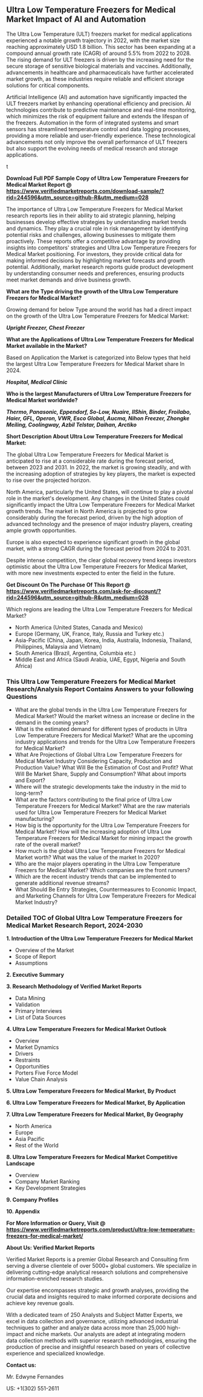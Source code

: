 <h2>Ultra Low Temperature Freezers for Medical Market Impact of AI and Automation</h2><p>The Ultra Low Temperature (ULT) freezers market for medical applications experienced a notable growth trajectory in 2022, with the market size reaching approximately USD 1.8 billion. This sector has been expanding at a compound annual growth rate (CAGR) of around 5.5% from 2022 to 2028. The rising demand for ULT freezers is driven by the increasing need for the secure storage of sensitive biological materials and vaccines. Additionally, advancements in healthcare and pharmaceuticals have further accelerated market growth, as these industries require reliable and efficient storage solutions for critical components.</p><p>Artificial Intelligence (AI) and automation have significantly impacted the ULT freezers market by enhancing operational efficiency and precision. AI technologies contribute to predictive maintenance and real-time monitoring, which minimizes the risk of equipment failure and extends the lifespan of the freezers. Automation in the form of integrated systems and smart sensors has streamlined temperature control and data logging processes, providing a more reliable and user-friendly experience. These technological advancements not only improve the overall performance of ULT freezers but also support the evolving needs of medical research and storage applications.</p>t</p><p id="" class=""><strong>Download Full PDF Sample Copy of Ultra Low Temperature Freezers for Medical Market Report @ <a href="https://www.verifiedmarketreports.com/download-sample/?rid=244596&utm_source=github-R&utm_medium=028" target="_blank">https://www.verifiedmarketreports.com/download-sample/?rid=244596&utm_source=github-R&utm_medium=028</a></strong></p><p>The importance of&nbsp;Ultra Low Temperature Freezers for Medical Market research reports lies in their ability to aid strategic planning, helping businesses develop effective strategies by understanding market trends and dynamics. They play a crucial role in risk management by identifying potential risks and challenges, allowing businesses to mitigate them proactively. These reports offer a competitive advantage by providing insights into competitors' strategies and Ultra Low Temperature Freezers for Medical Market positioning. For investors, they provide critical data for making informed decisions by highlighting market forecasts and growth potential. Additionally, market research reports guide product development by understanding consumer needs and preferences, ensuring products meet market demands and drive business growth.</p><p><strong>What are the&nbsp;Type driving the growth of the Ultra Low Temperature Freezers for Medical Market?</strong></p><p id="" class="">Growing demand for below Type around the world has had a direct impact on the growth of the Ultra Low Temperature Freezers for Medical Market:</p><em><strong>Upright Freezer, Chest Freezer</strong></em></p><strong>What are the&nbsp;Applications&nbsp;of Ultra Low Temperature Freezers for Medical Market available in the Market?</strong></p><p id="" class="">Based on Application the Market is categorized into Below types that held the largest Ultra Low Temperature Freezers for Medical Market share In 2024.</p><em><strong>Hospital, Medical Clinic</strong></em></p><strong>Who is the largest Manufacturers of Ultra Low Temperature Freezers for Medical Market worldwide?</strong></p><p><em><strong>Thermo, Panasonic, Eppendorf, So-Low, Nuaire, IlShin, Binder, Froilabo, Haier, GFL, Operon, VWR, Esco Global, Aucma, Nihon Freezer, Zhongke Meiling, Coolingway, Azbil Telstar, Daihan, Arctiko</strong></em></p><p id="" class=""><strong>Short Description About Ultra Low Temperature Freezers for Medical Market:</strong></p><p>The global Ultra Low Temperature Freezers for Medical Market is anticipated to rise at a considerable rate during the forecast period, between 2023 and 2031. In 2022, the market is growing steadily, and with the increasing adoption of strategies by key players, the market is expected to rise over the projected horizon.</p><p>North America, particularly the United States, will continue to play a pivotal role in the market's development. Any changes in the United States could significantly impact the Ultra Low Temperature Freezers for Medical Market growth trends. The market in North America is projected to grow considerably during the forecast period, driven by the high adoption of advanced technology and the presence of major industry players, creating ample growth opportunities.</p><p>Europe is also expected to experience significant growth in the global market, with a strong CAGR during the forecast period from 2024 to 2031.</p><p>Despite intense competition, the clear global recovery trend keeps investors optimistic about the Ultra Low Temperature Freezers for Medical Market, with more new investments expected to enter the field in the future.</p><p id="" class=""><strong>Get Discount On The Purchase Of This Report @ <a href="https://www.verifiedmarketreports.com/ask-for-discount/?rid=244596&utm_source=github-R&utm_medium=028" target="_blank">https://www.verifiedmarketreports.com/ask-for-discount/?rid=244596&utm_source=github-R&utm_medium=028</a></strong></p>Which regions are leading the Ultra Low Temperature Freezers for Medical Market?</p><ul><li>North America (United States, Canada and Mexico)</li><li>Europe (Germany, UK, France, Italy, Russia and Turkey etc.)</li><li>Asia-Pacific (China, Japan, Korea, India, Australia, Indonesia, Thailand, Philippines, Malaysia and Vietnam)</li><li>South America (Brazil, Argentina, Columbia etc.)</li><li>Middle East and Africa (Saudi Arabia, UAE, Egypt, Nigeria and South Africa)</li></ul><h3 id="" class="">This Ultra Low Temperature Freezers for Medical Market Research/Analysis Report Contains Answers to your following Questions</h3><ul><li>What are the global trends in the Ultra Low Temperature Freezers for Medical Market? Would the market witness an increase or decline in the demand in the coming years?</li><li>What is the estimated demand for different types of products in Ultra Low Temperature Freezers for Medical Market? What are the upcoming industry applications and trends for the Ultra Low Temperature Freezers for Medical Market?</li><li>What Are Projections of Global Ultra Low Temperature Freezers for Medical Market Industry Considering Capacity, Production and Production Value? What Will Be the Estimation of Cost and Profit? What Will Be Market Share, Supply and Consumption? What about imports and Export?</li><li>Where will the strategic developments take the industry in the mid to long-term?</li><li>What are the factors contributing to the final price of Ultra Low Temperature Freezers for Medical Market? What are the raw materials used for Ultra Low Temperature Freezers for Medical Market manufacturing?</li><li>How big is the opportunity for the Ultra Low Temperature Freezers for Medical Market? How will the increasing adoption of Ultra Low Temperature Freezers for Medical Market for mining impact the growth rate of the overall market?</li><li>How much is the global Ultra Low Temperature Freezers for Medical Market worth? What was the value of the market In 2020?</li><li>Who are the major players operating in the Ultra Low Temperature Freezers for Medical Market? Which companies are the front runners?</li><li>Which are the recent industry trends that can be implemented to generate additional revenue streams?</li><li>What Should Be Entry Strategies, Countermeasures to Economic Impact, and Marketing Channels for Ultra Low Temperature Freezers for Medical Market Industry?</li></ul><h3 id="" class="">Detailed TOC of Global Ultra Low Temperature Freezers for Medical Market Research Report, 2024-2030</h3><p id="" class=""><strong>1. Introduction of the Ultra Low Temperature Freezers for Medical Market</strong></p><ul><li>Overview of the Market</li><li>Scope of Report</li><li>Assumptions</li></ul><p id="" class=""><strong>2. Executive Summary</strong></p><p id="" class=""><strong>3. Research Methodology of Verified Market Reports</strong></p><ul><li>Data Mining</li><li>Validation</li><li>Primary Interviews</li><li>List of Data Sources</li></ul><p id="" class=""><strong>4. Ultra Low Temperature Freezers for Medical Market Outlook</strong></p><ul><li>Overview</li><li>Market Dynamics</li><li>Drivers</li><li>Restraints</li><li>Opportunities</li><li>Porters Five Force Model</li><li>Value Chain Analysis</li></ul><p id="" class=""><strong>5. Ultra Low Temperature Freezers for Medical Market, By Product</strong></p><p id="" class=""><strong>6. Ultra Low Temperature Freezers for Medical Market, By Application</strong></p><p id="" class=""><strong>7. Ultra Low Temperature Freezers for Medical Market, By Geography</strong></p><ul><li>North America</li><li>Europe</li><li>Asia Pacific</li><li>Rest of the World</li></ul><p id="" class=""><strong>8. Ultra Low Temperature Freezers for Medical Market Competitive Landscape</strong></p><ul><li>Overview</li><li>Company Market Ranking</li><li>Key Development Strategies</li></ul><p id="" class=""><strong>9. Company Profiles</strong></p><p id="" class=""><strong>10. Appendix</strong></p><p id="" class=""><strong>For More Information or Query, Visit @ <a href="https://www.verifiedmarketreports.com/product/ultra-low-temperature-freezers-for-medical-market/" target="_blank">https://www.verifiedmarketreports.com/product/ultra-low-temperature-freezers-for-medical-market/</a></strong></p><p id="" class=""><strong>About Us: Verified Market Reports</strong></p><p id="" class="">Verified Market Reports is a premier Global Research and Consulting firm serving a diverse clientele of over 5000+ global customers. We specialize in delivering cutting-edge analytical research solutions and comprehensive information-enriched research studies.</p><p id="" class="">Our expertise encompasses strategic and growth analyses, providing the crucial data and insights required to make informed corporate decisions and achieve key revenue goals.</p><p id="" class="">With a dedicated team of 250 Analysts and Subject Matter Experts, we excel in data collection and governance, utilizing advanced industrial techniques to gather and analyze data across more than 25,000 high-impact and niche markets. Our analysts are adept at integrating modern data collection methods with superior research methodologies, ensuring the production of precise and insightful research based on years of collective experience and specialized knowledge.</p><p id="" class=""><strong>Contact us:</strong></p><p id="" class="">Mr. Edwyne Fernandes</p><p id="" class="">US: +1(302) 551-2611</p>
